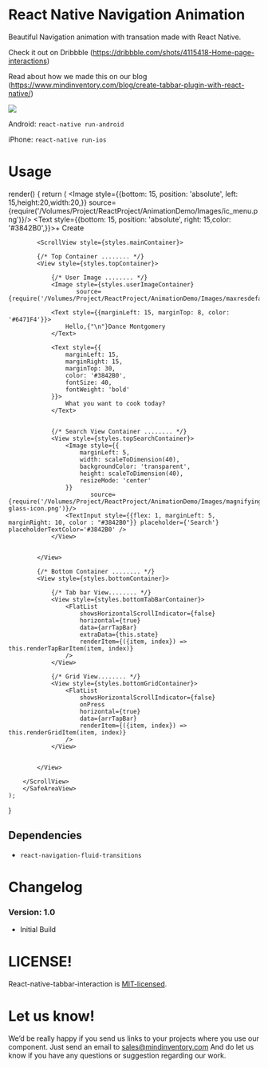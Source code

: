 # React Native Navigation Animation

Beautiful Navigation animation with transation made with React Native.

Check it out on Dribbble (https://dribbble.com/shots/4115418-Home-page-interactions)

Read about how we made this on our blog (https://www.mindinventory.com/blog/create-tabbar-plugin-with-react-native/)

<img src="https://cdn.dribbble.com/users/1233499/screenshots/4115418/iphone_x6.gif" >



Android: `react-native run-android`

iPhone: `react-native run-ios`


# Usage

render() {
    return (
        <SafeAreaView style={styles.mainContainer}>
            <View style={styles.navigationHeaderContainer}>
                <Image style={{bottom: 15, position: 'absolute', left: 15,height:20,width:20,}}
                       source={require('/Volumes/Project/ReactProject/AnimationDemo/Images/ic_menu.png')}/>
                <Text style={{bottom: 15, position: 'absolute', right: 15,color: '#3842B0',}}>+ Create</Text>
            </View>


            <ScrollView style={styles.mainContainer}>

            {/* Top Container ........ */}
            <View style={styles.topContainer}>

                {/* User Image ........ */}
                <Image style={styles.userImageContainer}
                       source={require('/Volumes/Project/ReactProject/AnimationDemo/Images/maxresdefault.jpg')}/>

                <Text style={{marginLeft: 15, marginTop: 8, color: '#6471F4'}}>
                    Hello,{"\n"}Dance Montgomery
                </Text>

                <Text style={{
                    marginLeft: 15,
                    marginRight: 15,
                    marginTop: 30,
                    color: '#3842B0',
                    fontSize: 40,
                    fontWeight: 'bold'
                }}>
                    What you want to cook today?
                </Text>


                {/* Search View Container ........ */}
                <View style={styles.topSearchContainer}>
                    <Image style={{
                        marginLeft: 5,
                        width: scaleToDimension(40),
                        backgroundColor: 'transparent',
                        height: scaleToDimension(40),
                        resizeMode: 'center'
                    }}
                           source={require('/Volumes/Project/ReactProject/AnimationDemo/Images/magnifying-glass-icon.png')}/>
                    <TextInput style={{flex: 1, marginLeft: 5, marginRight: 10, color : "#3842B0"}} placeholder={'Search'} placeholderTextColor='#3842B0' />
                </View>


            </View>

            {/* Bottom Container ........ */}
            <View style={styles.bottomContainer}>

                {/* Tab bar View........ */}
                <View style={styles.bottomTabBarContainer}>
                    <FlatList
                        showsHorizontalScrollIndicator={false}
                        horizontal={true}
                        data={arrTapBar}
                        extraData={this.state}
                        renderItem={({item, index}) => this.renderTapBarItem(item, index)}
                    />
                </View>

                {/* Grid View........ */}
                <View style={styles.bottomGridContainer}>
                    <FlatList
                        showsHorizontalScrollIndicator={false}
                        onPress
                        horizontal={true}
                        data={arrTapBar}
                        renderItem={({item, index}) => this.renderGridItem(item, index)}
                    />
                </View>


            </View>

        </ScrollView>
        </SafeAreaView>
    );
}



## Dependencies

* `react-navigation-fluid-transitions`


# Changelog

### Version: 1.0

  * Initial Build



# LICENSE!

React-native-tabbar-interaction is [MIT-licensed](https://github.com/Mindinventory/react-native-navigation-animation/blob/master/LICENSE).

# Let us know!
We’d be really happy if you send us links to your projects where you use our component. Just send an email to sales@mindinventory.com And do let us know if you have any questions or suggestion regarding our work.
